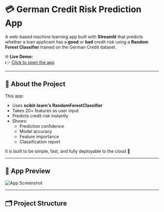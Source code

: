 # 💳 German Credit Risk Prediction App

A web-based machine learning app built with **Streamlit** that predicts whether a loan applicant has a **good** or **bad** credit risk using a **Random Forest Classifier** trained on the German Credit dataset.

🌐 **Live Demo:**  
👉 [Click to open the app](https://german-credit-app-dyfeqja3mgyurwggipviyz.streamlit.app/)

---

## 🧠 About the Project

This app:
- Uses **scikit-learn's RandomForestClassifier**
- Takes 20+ features as user input
- Predicts credit risk instantly
- Shows:
  - Prediction confidence
  - Model accuracy
  - Feature importance
  - Classification report

It is built to be simple, fast, and fully deployable to the cloud 🚀

---

## 📸 App Preview

![App Screenshot](./screenshot.png) <!-- Replace with actual screenshot filename -->

---

## 🗂️ Project Structure

